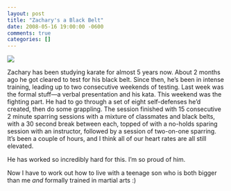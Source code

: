 ```yaml
---
layout: post
title: "Zachary's a Black Belt"
date: 2008-05-16 19:00:00 -0600
comments: true
categories: []
---
```


  

<img src="http://25.media.tumblr.com/16ddbeff92e506f2cd699f14d3671027/tumblr_myys45A8Y21s6q3fbo1_1280.jpg"/>




    


Zachary has been studying karate for almost 5 years now. About 2 months ago he got cleared to test for his black belt. Since then, he’s been in intense training, leading up to two consecutive weekends of testing. Last week was the formal stuff—a verbal presentation and his kata. This weekend was the fighting part. He had to go through a set of eight self-defenses he’d created, then do some grappling. The session finished with 15 consecutive 2 minute sparring sessions with a mixture of classmates and black belts, with a 30 second break between each, topped of with a no-holds sparing session with an instructor, followed by a session of two-on-one sparring. It’s been a couple of hours, and I think all of our heart rates are all still elevated.


He has worked so incredibly hard for this. I’m so proud of him.


Now I have to work out how to live with a teenage son who is both bigger than me _and_ formally trained in martial arts :)




